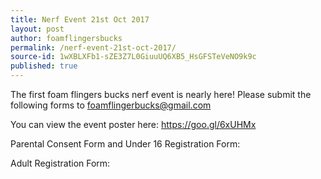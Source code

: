 ```yaml
---
title: Nerf Event 21st Oct 2017
layout: post
author: foamflingersbucks
permalink: /nerf-event-21st-oct-2017/
source-id: 1wXBLXFb1-sZE3Z7L0GiuuUQ6XB5_HsGFSTeVeNO9k9c
published: true
---
```

The first foam flingers bucks nerf event is nearly here! Please submit the following forms to [foamflingerbucks@gmail.com](mailto:foamflingers@gmail.com)

You can view the event poster here: https://goo.gl/6xUHMx



Parental Consent Form and Under 16 Registration Form:



Adult Registration Form:
